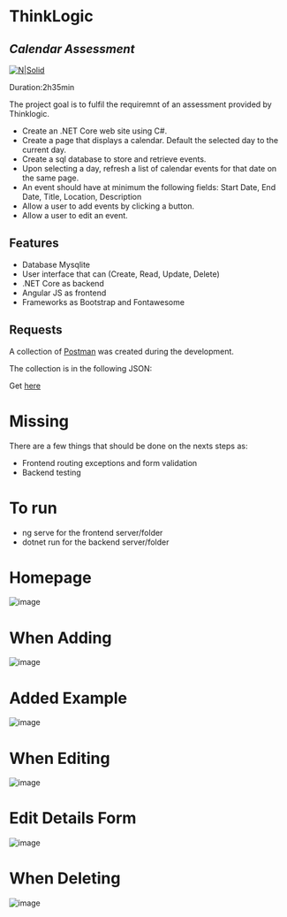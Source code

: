 # ThinkLogic
## _Calendar Assessment_

[![N|Solid](https://cdn.pluo.jobs/media/logos/Logo_wM2F0Xi.jpg)](https://www.thinklogic.com/)


Duration:2h35min


The project goal is to fulfil the requiremnt of an assessment provided by Thinklogic. 
- Create an .NET Core web site using C#.
- Create a page that displays a calendar. Default the selected day to the current day.
- Create a sql database to store and retrieve events.
- Upon selecting a day, refresh a list of calendar events for that date on the same page.
- An event should have at minimum the following fields: Start Date, End Date, Title, Location, Description
- Allow a user to add events by clicking a button.
- Allow a user to edit an event.



## Features

- Database Mysqlite
- User interface that can (Create, Read, Update, Delete)
- .NET Core as backend
- Angular JS as frontend
- Frameworks as Bootstrap and Fontawesome 

## Requests

A collection of [Postman](https://www.postman.com/download) was created during the development.

The collection is in the following JSON:

Get [here](./CalendarWebApp/CalendarThinkLogicAssignment.postman_collection.json)

# Missing

There are a few things that should be done on the nexts steps as:
 - Frontend routing exceptions and form validation
 - Backend testing

 # To run

- ng serve for the frontend server/folder
- dotnet run for the backend server/folder




 # Homepage
![image](https://user-images.githubusercontent.com/56495954/221825607-189ab778-cac7-4ba2-a34d-43fa16bb7837.png)


 # When Adding
![image](https://user-images.githubusercontent.com/56495954/221826116-597ea03b-88b2-4cae-ad42-4a81c6062e59.png)
 # Added Example
![image](https://user-images.githubusercontent.com/56495954/221826161-20378e2d-babd-4b78-8fc8-ceb1e30392ea.png)
 # When Editing
![image](https://user-images.githubusercontent.com/56495954/221826238-5b8ae36f-b597-49bf-8cb6-b6604fa2cdcd.png)
 # Edit Details Form
![image](https://user-images.githubusercontent.com/56495954/221826477-f92c1e70-a876-45c6-b7c6-810a82a4ed41.png)
 # When Deleting
![image](https://user-images.githubusercontent.com/56495954/221826568-7e45a99e-6e37-469c-a0fa-2ccee308d07f.png)










